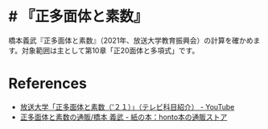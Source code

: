 # # 『正多面体と素数』

橋本義武『正多面体と素数』（2021年、放送大学教育振興会）の計算を確かめます。対象範囲は主として第10章「正20面体と多項式」です。

# References
- [放送大学「正多面体と素数（’２１）」（テレビ科目紹介） \- YouTube](https://www.youtube.com/watch?v=E-48ent631o)
- [正多面体と素数の通販/橋本 義武 \- 紙の本：honto本の通販ストア](https://honto.jp/netstore/pd-book_30829909.html)